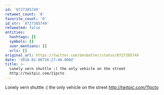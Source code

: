 ```yaml
---
id: '8727385749'
retweet_count: '0'
favorite_count: '0'
id_str: '8727385749'
retweeted: false
entities:
  hashtags: []
  symbols: []
  user_mentions: []
  urls: []
original_url: https://twitter.com/benbalter/status/8727385749
date: '2010-02-06T16:27:46.000Z'
title: >-
  Lonely vern shuttle :( the only vehicle on the street
  http://twitpic.com/11pcto
---
```


Lonely vern shuttle :( the only vehicle on the street http://twitpic.com/11pcto